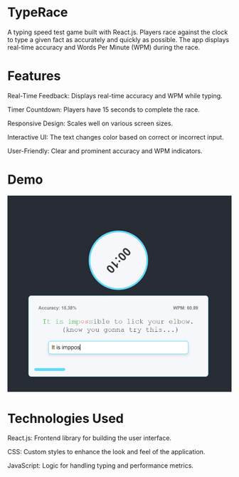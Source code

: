 # TypeRace
A typing speed test game built with React.js. Players race against the clock to type a given fact as accurately and quickly as possible. The app displays real-time accuracy and Words Per Minute (WPM) during the race.

# Features
Real-Time Feedback: Displays real-time accuracy and WPM while typing.

Timer Countdown: Players have 15 seconds to complete the race.

Responsive Design: Scales well on various screen sizes.

Interactive UI: The text changes color based on correct or incorrect input.

User-Friendly: Clear and prominent accuracy and WPM indicators.

# Demo
![alt text](image.png)

# Technologies Used
React.js: Frontend library for building the user interface.

CSS: Custom styles to enhance the look and feel of the application.

JavaScript: Logic for handling typing and performance metrics.